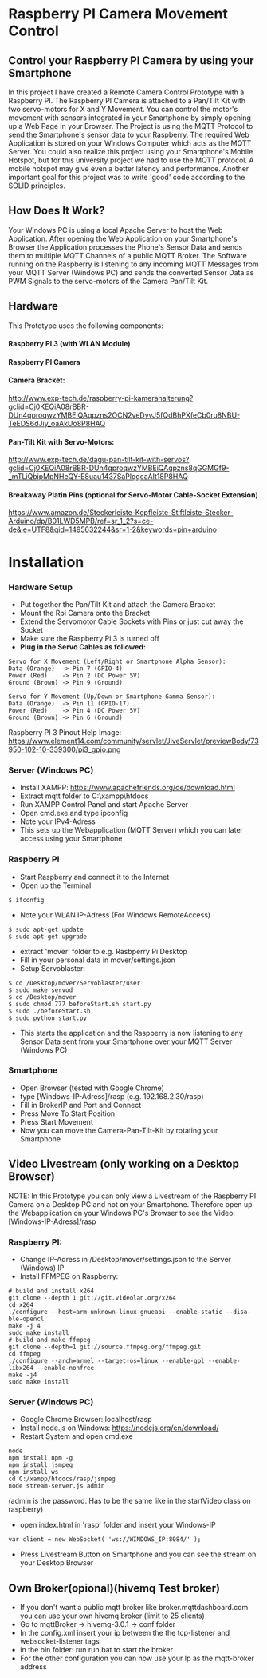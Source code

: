 # Raspberry PI Camera Movement Control
## Control your Raspberry PI Camera by using your Smartphone
In this project I have created a Remote Camera Control Prototype with a Raspberry PI. The Raspberry PI Camera is attached to a Pan/Tilt Kit with two servo-motors for X and Y Movement. You can control the motor's movement with sensors integrated in your Smartphone by simply opening up a Web Page in your Browser. The Project is using the MQTT Protocol to send the Smartphone's sensor data to your Raspberry. The required Web Application is stored on your Windows Computer which acts as the MQTT Server.
You could also realize this project using your Smartphone's Mobile Hotspot, but for this university project we had to use the MQTT protocol. A mobile hotspot may give even a better latency and performance. Another important goal for this project was to write 'good' code according to the SOLID principles. 

## How Does It Work?
Your Windows PC is using a local Apache Server to host the Web Application. After opening the Web Application on your Smartphone's Browser the Application processes the Phone's Sensor Data and sends them to multiple MQTT Channels of a public MQTT Broker. The Software running on the Raspberry is listening to any incoming MQTT Messages from your MQTT Server (Windows PC) and sends the converted Sensor Data as PWM Signals to the servo-motors of the Camera Pan/Tilt Kit.

## Hardware
This Prototype uses the following components:
#### Raspberry PI 3 (with WLAN Module)
#### Raspberry PI Camera
#### Camera Bracket:
http://www.exp-tech.de/raspberry-pi-kamerahalterung?gclid=Cj0KEQiA08rBBR-DUn4qproqwzYMBEiQAqpzns2OCN2veDyvJ5fQdBhPXfeCb0ru8NBU-TeEDS6dJiy_oaAkUo8P8HAQ
#### Pan-Tilt Kit with Servo-Motors:
http://www.exp-tech.de/dagu-pan-tilt-kit-with-servos?gclid=Cj0KEQiA08rBBR-DUn4qproqwzYMBEiQAqpzns8qGGMGf9-_mTLiQbipMpNHeQY-E8uau1437SaPlqqcaAlt18P8HAQ
#### Breakaway Platin Pins (optional for Servo-Motor Cable-Socket Extension)
https://www.amazon.de/Steckerleiste-Kopfleiste-Stiftleiste-Stecker-Arduino/dp/B01LWD5MPB/ref=sr_1_2?s=ce-de&ie=UTF8&qid=1495632244&sr=1-2&keywords=pin+arduino

# Installation
### Hardware Setup
- Put together the Pan/Tilt Kit and attach the Camera Bracket
- Mount the Rpi Camera onto the Bracket
- Extend the Servomotor Cable Sockets with Pins or just cut away the Socket
- Make sure the Raspberry Pi 3 is turned off
- **Plug in the Servo Cables as followed:**
```
Servo for X Movement (Left/Right or Smartphone Alpha Sensor):
Data (Orange)  -> Pin 7 (GPIO-4)
Power (Red)    -> Pin 2 (DC Power 5V)
Ground (Brown) -> Pin 9 (Ground)

Servo for Y Movement (Up/Down or Smartphone Gamma Sensor):
Data (Orange)  -> Pin 11 (GPIO-17)
Power (Red)    -> Pin 4 (DC Power 5V)
Ground (Brown) -> Pin 6 (Ground)
```
Raspberry PI 3 Pinout Help Image: 
https://www.element14.com/community/servlet/JiveServlet/previewBody/73950-102-10-339300/pi3_gpio.png
### Server (Windows PC)
- Install XAMPP: https://www.apachefriends.org/de/download.html
- Extract mqtt folder to C:\xampp\htdocs
- Run XAMPP Control Panel and start Apache Server
- Open cmd.exe and type ipconfig
- Note your IPv4-Adress
- This sets up the Webapplication (MQTT Server) which you can later access using your Smartphone
### Raspberry PI
- Start Raspberry and connect it to the Internet
- Open up the Terminal
```
$ ifconfig
```
- Note your WLAN IP-Adress (For Windows RemoteAccess)
```
$ sudo apt-get update
$ sudo apt-get upgrade
```
- extract 'mover' folder to e.g. Rasbperry Pi Desktop
- Fill in your personal data in mover/settings.json
- Setup Servoblaster:
```
$ cd /Desktop/mover/Servoblaster/user
$ sudo make servod
$ cd /Desktop/mover
$ sudo chmod 777 beforeStart.sh start.py
$ sudo ./beforeStart.sh
$ sudo python start.py
```
- This starts the application and the Raspberry is now listening to any Sensor Data sent from your Smartphone over your MQTT Server (Windows PC) 
### Smartphone
- Open Browser (tested with Google Chrome)
- type [Windows-IP-Adress]/rasp (e.g. 192.168.2.30/rasp)
- Fill in BrokerIP and Port and Connect
- Press Move To Start Position
- Press Start Movement
- Now you can move the Camera-Pan-Tilt-Kit by rotating your Smartphone



## Video Livestream (only working on a Desktop Browser)
NOTE: In this Prototype you can only view a Livestream of the Raspberry PI Camera on a Desktop PC and not on your Smartphone. 
Therefore open up the Webapplication on your Windows PC's Browser to see the Video: [Windows-IP-Adress]/rasp
### Raspberry PI:
- Change IP-Adress in /Desktop/mover/settings.json to the Server (Windows) IP
- Install FFMPEG on Raspberry:
```
# build and install x264
git clone --depth 1 git://git.videolan.org/x264
cd x264
./configure --host=arm-unknown-linux-gnueabi --enable-static --disa-ble-opencl
make -j 4
sudo make install
# build and make ffmpeg
git clone --depth=1 git://source.ffmpeg.org/ffmpeg.git
cd ffmpeg
./configure --arch=armel --target-os=linux --enable-gpl --enable-libx264 --enable-nonfree
make -j4
sudo make install
```
### Server (Windows PC)
- Google Chrome Browser: localhost/rasp
- Install node.js on Windows: https://nodejs.org/en/download/
- Restart System and open cmd.exe
```
node
npm install npm -g
npm install jsmpeg
npm install ws
cd C:/xampp/htdocs/rasp/jsmpeg
node stream-server.js admin
```
(admin is the password. Has to be the same like in the startVideo class on raspberry)

- open index.html in 'rasp' folder and insert your Windows-IP
```
var client = new WebSocket( 'ws://WINDOWS_IP:8084/' );
```
- Press Livestream Button on Smartphone and you can see the stream on your Desktop Browser

## Own Broker(opional)(hivemq Test broker)
- If you don't want a public mqtt broker like broker.mqttdashboard.com you can use your own hivemq broker (limit to 25 clients)
- Go to mqttBroker -> hivemq-3.0.1 -> conf folder
- In the config.xml insert your ip between the the tcp-listener and websocket-listener tags
- in the bin folder: run run.bat to start the broker
- For the other configuration you can now use your Ip as the mqtt-broker address
